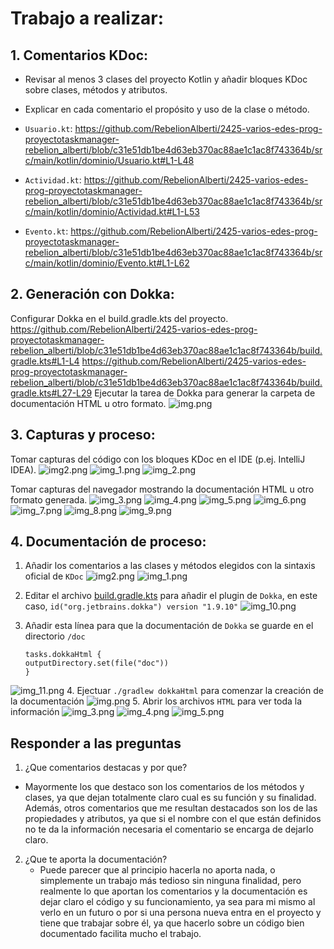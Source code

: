 # Trabajo a realizar:

## 1. Comentarios KDoc:

- Revisar al menos 3 clases del proyecto Kotlin y añadir bloques KDoc sobre clases, métodos y atributos.

- Explicar en cada comentario el propósito y uso de la clase o método.

- `Usuario.kt`: https://github.com/RebelionAlberti/2425-varios-edes-prog-proyectotaskmanager-rebelion_alberti/blob/c31e51db1be4d63eb370ac88ae1c1ac8f743364b/src/main/kotlin/dominio/Usuario.kt#L1-L48
- `Actividad.kt`: https://github.com/RebelionAlberti/2425-varios-edes-prog-proyectotaskmanager-rebelion_alberti/blob/c31e51db1be4d63eb370ac88ae1c1ac8f743364b/src/main/kotlin/dominio/Actividad.kt#L1-L53
- `Evento.kt`: https://github.com/RebelionAlberti/2425-varios-edes-prog-proyectotaskmanager-rebelion_alberti/blob/c31e51db1be4d63eb370ac88ae1c1ac8f743364b/src/main/kotlin/dominio/Evento.kt#L1-L62

## 2. Generación con Dokka:

Configurar Dokka en el build.gradle.kts del proyecto.
https://github.com/RebelionAlberti/2425-varios-edes-prog-proyectotaskmanager-rebelion_alberti/blob/c31e51db1be4d63eb370ac88ae1c1ac8f743364b/build.gradle.kts#L1-L4
https://github.com/RebelionAlberti/2425-varios-edes-prog-proyectotaskmanager-rebelion_alberti/blob/c31e51db1be4d63eb370ac88ae1c1ac8f743364b/build.gradle.kts#L27-L29
Ejecutar la tarea de Dokka para generar la carpeta de documentación HTML u otro formato.
![img.png](assets/img.png)
## 3. Capturas y proceso:

Tomar capturas del código con los bloques KDoc en el IDE (p.ej. IntelliJ IDEA).
![img2.png](assets/img2.png)
![img_1.png](assets/img_1.png)
![img_2.png](assets/img_2.png)

Tomar capturas del navegador mostrando la documentación HTML u otro formato generada.
![img_3.png](assets/img_3.png)
![img_4.png](assets/img_4.png)
![img_5.png](assets/img_5.png)
![img_6.png](assets/img_6.png)
![img_7.png](assets/img_7.png)
![img_8.png](assets/img_8.png)
![img_9.png](assets/img_9.png)

## 4. Documentación de proceso:
1. Añadir los comentarios a las clases y métodos elegidos con la sintaxis oficial de `KDoc`
![img2.png](assets/img2.png)
![img_1.png](assets/img_1.png)
2. Editar el archivo [build.gradle.kts](build.gradle.kts) para añadir el plugin de `Dokka`, en este caso, `id("org.jetbrains.dokka") version "1.9.10"`
![img_10.png](assets/img_10.png)
3. Añadir esta línea para que la documentación de `Dokka` se guarde en el directorio `/doc`

       tasks.dokkaHtml {
       outputDirectory.set(file("doc"))
       }
![img_11.png](assets/img_11.png)
4. Ejectuar `./gradlew dokkaHtml` para comenzar la creación de la documentación
![img.png](assets/img.png)
5. Abrir los archivos `HTML` para ver toda la información
![img_3.png](assets/img_3.png)
![img_4.png](assets/img_4.png)
![img_5.png](assets/img_5.png)

## Responder a las preguntas
1.  ¿Que comentarios destacas y por que?
   - Mayormente los que destaco son los comentarios de los métodos y clases, ya que dejan totalmente claro cual es su función y su finalidad. Además, otros comentarios que me resultan destacados son los de las propiedades y atributos, ya que si el nombre con el que están definidos no te da la información necesaria el comentario se encarga de dejarlo claro.

2. ¿Que te aporta la documentación?
   - Puede parecer que al principio hacerla no aporta nada, o simplemente un trabajo más tedioso sin ninguna finalidad, pero realmente lo que aportan los comentarios y la documentación es dejar claro el código y su funcionamiento, ya sea para mi mismo al verlo en un futuro o por si una persona nueva entra en el proyecto y tiene que trabajar sobre él, ya que hacerlo sobre un código bien documentado facilita mucho el trabajo.